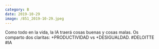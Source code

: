 ```yaml
--- 
category: B 
date: 2019-10-29 
image: /851_2019-10-29.jpeg 
--- 
```


Como todo en la vida, la IA traerá cosas buenas y cosas malas. Os comparto dos claritas: +PRODUCTIVIDAD vs +DESIGUALDAD. #DELOITTE #IA
